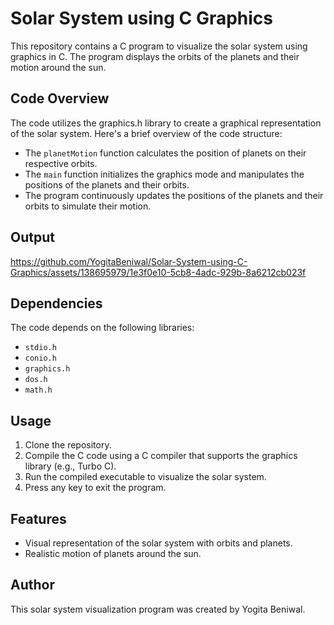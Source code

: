 # Solar System using C Graphics

This repository contains a C program to visualize the solar system using graphics in C. The program displays the orbits of the planets and their motion around the sun.

## Code Overview

The code utilizes the graphics.h library to create a graphical representation of the solar system. Here's a brief overview of the code structure:

- The `planetMotion` function calculates the position of planets on their respective orbits.
- The `main` function initializes the graphics mode and manipulates the positions of the planets and their orbits.
- The program continuously updates the positions of the planets and their orbits to simulate their motion.

## Output
https://github.com/YogitaBeniwal/Solar-System-using-C-Graphics/assets/138695979/1e3f0e10-5cb8-4adc-929b-8a6212cb023f

## Dependencies
The code depends on the following libraries:
- `stdio.h`
- `conio.h`
- `graphics.h`
- `dos.h`
- `math.h`

## Usage
1. Clone the repository.
2. Compile the C code using a C compiler that supports the graphics library (e.g., Turbo C).
3. Run the compiled executable to visualize the solar system.
4. Press any key to exit the program.

## Features
- Visual representation of the solar system with orbits and planets.
- Realistic motion of planets around the sun.

## Author
This solar system visualization program was created by Yogita Beniwal.



